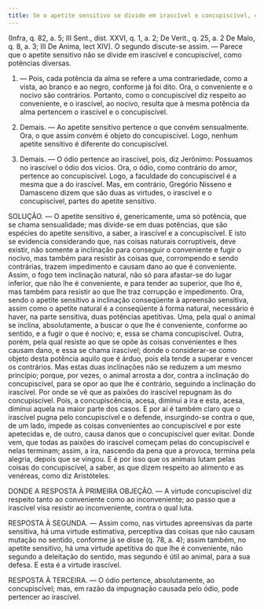 ```yaml
---
title: Se o apetite sensitivo se divide em irascível e concupiscível, como potências diversas
---
```


(Infra, q. 82, a. 5; III Sent., dist. XXVI, q. 1, a. 2; De Verit., q. 25, a. 2 De Malo, q. 8, a. 3; III De Anima, lect XIV).
  O segundo discute-se assim. ― Parece que o apetite sensitivo não se divide em irascível e concupiscível, como potências diversas.  

1. ― Pois, cada potência da alma se refere a uma contrariedade, como a vista, ao branco e ao negro, conforme já foi dito. Ora, o conveniente e o nocivo são contrários. Portanto, como o concupiscível diz respeito ao conveniente, e o irascível, ao nocivo, resulta que à mesma potência da alma pertencem o irascível e o concupiscível.  

2. Demais. ― Ao apetite sensitivo pertence o que convém sensualmente. Ora, o que assim convém é objeto do concupiscível. Logo, nenhum apetite sensitivo é diferente do concupiscível.  

3. Demais. ― O ódio pertence ao irascível, pois, diz Jerônimo: Possuamos no irascível o ódio dos vícios. Ora, o ódio, como contrário do amor, pertence ao concupiscível. Logo, a faculdade do concupiscível é a mesma que a do irascível.  Mas, em contrário, Gregório Nisseno e Damasceno dizem que são duas as virtudes, o irascível e o concupiscível, partes do apetite sensitivo.  

SOLUÇÃO. ― O apetite sensitivo é, genericamente, uma só potência, que se chama sensualidade; mas divide-se em duas potências, que são espécies do apetite sensitivo, a saber, a irascível e a concupiscível. E isto se evidencia considerando que, nas coisas naturais corruptíveis, deve existir, não somente a inclinação para conseguir o conveniente e fugir o nocivo, mas também para resistir às coisas que, corrompendo e sendo contrárias, trazem impedimento e causam dano ao que é conveniente. Assim, o fogo tem inclinação natural, não só para afastar-se do lugar inferior, que não lhe é conveniente, e para tender ao superior, que lho é, mas também para resistir ao que lhe traz corrupção e impedimento. Ora, sendo o apetite sensitivo a inclinação conseqüente à apreensão sensitiva, assim como o apetite natural é a conseqüente à forma natural, necessário é haver, na parte sensitiva, duas potências apetitivas. Uma, pela qual o animal se inclina, absolutamente, a buscar o que lhe é conveniente, conforme ao sentido, e a fugir o que é nocivo; e, essa se chama concupiscível. Outra, porém, pela qual resiste ao que se opõe às coisas convenientes e lhes causam dano, e essa se chama irascível; donde o considerar-se como objeto desta potência aquilo que é árduo, pois ela tende a superar e vencer os contrários.  Mas estas duas inclinações não se reduzem a um mesmo princípio; porque, por vezes, o animal arrosta a dor, contra a inclinação do concupiscível, para se opor ao que lhe é contrário, seguindo a inclinação do irascível. Por onde se vê que as paixões do irascível repugnam às do concupiscível. Pois, a concupiscência, acesa, diminui a ira e esta, acesa, diminui aquela na maior parte dos casos. E por aí é também claro que o irascível pugna pelo concupiscível e o defende, insurgindo-se contra o que, de um lado, impede as coisas convenientes ao concupiscível e por este apetecidas e, de outro, causa danos que o concupiscível quer evitar. Donde vem, que todas as paixões do irascível começam pelas do concupiscível e nelas terminam; assim, a ira, nascendo da pena que a provoca, termina pela alegria, depois que se vingou. E é por isso que os animais lutam pelas coisas do concupiscível, a saber, as que dizem respeito ao alimento e as venéreas, como diz Aristóteles. 

DONDE A RESPOSTA À PRIMEIRA OBJEÇÃO. ― A virtude concupiscível diz respeito tanto ao conveniente como ao inconveniente; ao passo que a irascível visa resistir ao inconveniente, contra o qual luta.  

RESPOSTA À SEGUNDA. ― Assim como, nas virtudes apreensivas da parte sensitiva, há uma virtude estimativa, perceptiva das coisas que não causam mutação no sentido, conforme já se disse (q. 78, a. 4); assim também, no apetite sensitivo, há uma virtude apetitiva do que lhe é conveniente, não segundo a deleitação do sentido, mas segundo é útil ao animal, para a sua defesa. E esta é a virtude irascível.  

RESPOSTA À TERCEIRA. ― O ódio pertence, absolutamente, ao concupiscível; mas, em razão da impugnação causada pelo ódio, pode pertencer ao irascível.